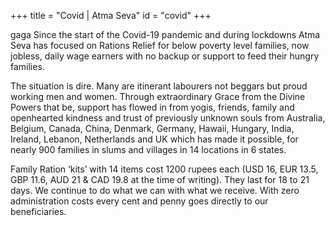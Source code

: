+++
title = "Covid | Atma Seva"
id = "covid"
+++

gaga
Since the start of the Covid-19 pandemic and during lockdowns Atma Seva has focused on Rations Relief for below poverty level families, now jobless, daily wage earners with no backup or support to feed their hungry families.

The situation is dire. Many are itinerant labourers not beggars but proud working men and women. Through extraordinary Grace from the Divine Powers that be, support has flowed in from yogis, friends, family and openhearted kindness and trust of previously unknown souls from Australia, Belgium, Canada, China, Denmark, Germany, Hawaii, Hungary, India, Ireland, Lebanon, Netherlands and UK which has made it possible, for nearly 900 families in slums and villages in 14 locations in 6 states.
               
Family Ration ‘kits’ with 14 items cost 1200 rupees each (USD 16, EUR 13.5, GBP 11.6, AUD 21 & CAD 19.8  at the time of writing). They last for 18 to 21 days. We continue to do what we can with what we receive. With zero administration costs every cent and penny goes directly to our beneficiaries.

